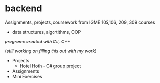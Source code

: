 # backend 
Assignments, projects, coursework from IGME 105,106, 209, 309 courses
 - data structures, algortithms, OOP

*programs created with C#, C++*

(*still working on filling this out with my work*)
 - Projects
    - Hotel Hoth - C# group project
 - Assignments
 - Mini Exercises
